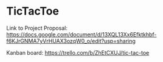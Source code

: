 # TicTacToe
Link to Project Proposal: https://docs.google.com/document/d/13XQL13Xx6Efktkhbf-f6KJrGNMA7yVrHUAX3ozqW0_o/edit?usp=sharing

Kanban board: https://trello.com/b/ZhEtCXUJ/tic-tac-toe
 
